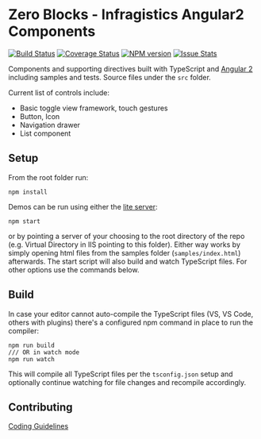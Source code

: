 # Zero Blocks -  Infragistics Angular2 Components

[![Build Status](https://travis-ci.org/Infragistics/zero-blocks.svg?branch=master)](https://travis-ci.org/Infragistics/zero-blocks)
[![Coverage Status](https://coveralls.io/repos/github/Infragistics/zero-blocks/badge.svg?branch=master)](https://coveralls.io/github/Infragistics/zero-blocks?branch=master)
[![NPM version](https://img.shields.io/npm/v/zero-blocks.svg?style=flat)](https://www.npmjs.com/package/zero-blocks)
[![Issue Stats](http://issuestats.com/github/Infragistics/zero-blocks/badge/pr?style=flat)](http://issuestats.com/github/Infragistics/zero-blocks)

Components and supporting directives built with TypeScript and [Angular 2](https://angular.io/) 
including samples and tests. Source files under the `src` folder.

Current list of controls include:

- Basic toggle view framework, touch gestures
- Button, Icon
- Navigation drawer
- List component

## Setup
From the root folder run:

```
npm install
``` 

Demos can be run using either the [lite server](https://github.com/johnpapa/lite-server):
```
npm start
```
or by pointing a server of your choosing to the root directory of the repo (e.g. Virtual Directory in IIS pointing to this folder). 
Either way works by simply opening html files from the samples folder (`samples/index.html`) afterwards. 
The start script will also build and watch TypeScript files. For other options use the commands below.

## Build

In case your editor cannot auto-compile the TypeScript files (VS, VS Code, others with plugins) 
there's a configured npm command in place to run the compiler:
```
npm run build
/// OR in watch mode
npm run watch
```
This will compile all TypeScript files per the `tsconfig.json` setup and optionally continue watching for 
file changes and recompile accordingly. 

## Contributing
[Coding Guidelines](../../wiki/Coding-guidelines-for-Zero-Blocks)
